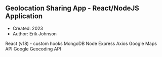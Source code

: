 ## Geolocation Sharing App - React/NodeJS Application

* Created: 2023
* Author: Erik Johnson

React (v18) - custom hooks
MongoDB
Node
Express
Axios
Google Maps API
Google Geocoding API